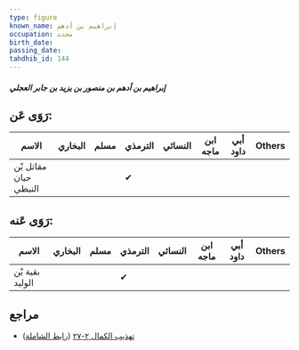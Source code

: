 ```yaml
---
type: figure
known_name: إبراهيم بن أدهم
occupation: محدث
birth_date:
passing_date:
tahdhib_id: 144
---
```

##### إبراهيم بن أدهم بن منصور بن يزيد بن جابر العجلي

## رَوَى عَن:
| الاسم                 | البخاري | مسلم | الترمذي | النسائي | ابن ماجه | أبي داود | Others |
| --------------------- | ------- | ---- | ------- | ------- | -------- | -------- | ------ |
| مقاتل بْن حيان النبطي |         |      | ✔       |         |          |          |        |
## رَوَى عَنه:
| الاسم           | البخاري | مسلم | الترمذي | النسائي | ابن ماجه | أبي داود | Others |
| --------------- | ------- | ---- | ------- | ------- | -------- | -------- | ------ |
| بقية بْن الوليد |         |      | ✔       |         |          |          |        |
## مراجع
- [تهذيب الكمال ٢-٢٧](obsidian://open?vault=Tahdhib-al-Kamal&file=Figures/١٤٤-إبراهيم%20بن%20أدهم%20بن%20منصور%20بن%20يزيد%20بن%20جابر%20العجلي) ([رابط الشاملة](https://shamela.ws/book/3722/508))